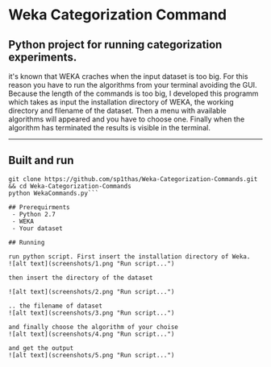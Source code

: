 # Weka Categorization Command
## Python project for running categorization experiments.
it's known that WEKA craches when the input dataset is too big. For this reason you have to run the algorithms from your terminal avoiding the GUI. Because the length of the commands is too big, I developed this programm which takes as input the installation directory of WEKA, the working directory and filename of the dataset. Then a menu with available algorithms will appeared and you have to choose one. Finally when the algorithm has terminated the results is visible in the terminal.

---

## Built and run
```
git clone https://github.com/sp1thas/Weka-Categorization-Commands.git && cd Weka-Categorization-Commands
python WekaCommands.py```

## Prerequirments
 - Python 2.7
 - WEKA
 - Your dataset

## Running

run python script. First insert the installation directory of Weka.
![alt text](screenshots/1.png "Run script...")

then insert the directory of the dataset

![alt text](screenshots/2.png "Run script...")

.. the filename of dataset
![alt text](screenshots/3.png "Run script...")

and finally choose the algorithm of your choise
![alt text](screenshots/4.png "Run script...")

and get the output
![alt text](screenshots/5.png "Run script...")
